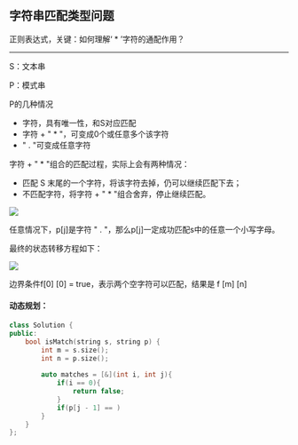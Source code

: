 ## 字符串匹配类型问题

正则表达式，关键：如何理解‘ * ’字符的通配作用？



------

S：文本串

P：模式串

P的几种情况

- 字符，具有唯一性，和S对应匹配
- 字符 + " * "，可变成0个或任意多个该字符
- " . "可变成任意字符 



字符 + " * "组合的匹配过程，实际上会有两种情况：

- 匹配 S 末尾的一个字符，将该字符去掉，仍可以继续匹配下去；
- 不匹配字符，将字符 + " * "组合舍弃，停止继续匹配。

![](\image\REG\状态转移方程1.png)

任意情况下，p[j]是字符 " . "，那么p[j]一定成功匹配s中的任意一个小写字母。

最终的状态转移方程如下：

![](\image\REG\状态转移方程2.png)

边界条件f[0] [0] = true，表示两个空字符可以匹配，结果是 f [m] [n]

#### 动态规划：

```c++
class Solution {
public:
    bool isMatch(string s, string p) {
        int m = s.size();
        int n = p.size();
        
        auto matches = [&](int i, int j){
            if(i == 0){
                return false;
            }
            if(p[j - 1] == )
        }
    }
};
```

